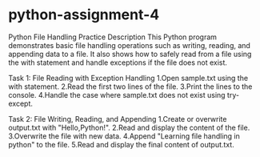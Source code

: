 # python-assignment-4
Python File Handling Practice
Description
This Python program demonstrates basic file handling operations such as writing, reading, and appending data to a file. It also shows how to safely read from a file using the with statement and handle exceptions if the file does not exist.

Task 1: File Reading with Exception Handling
1.Open sample.txt using the with statement.
2.Read the first two lines of the file.
3.Print the lines to the console.
4.Handle the case where sample.txt does not exist using try-except.

Task 2: File Writing, Reading, and Appending
1.Create or overwrite output.txt with "Hello,Python!".
2.Read and display the content of the file.
3.Overwrite the file with new data.
4.Append "Learning file handling in python" to the file.
5.Read and display the final content of output.txt.

